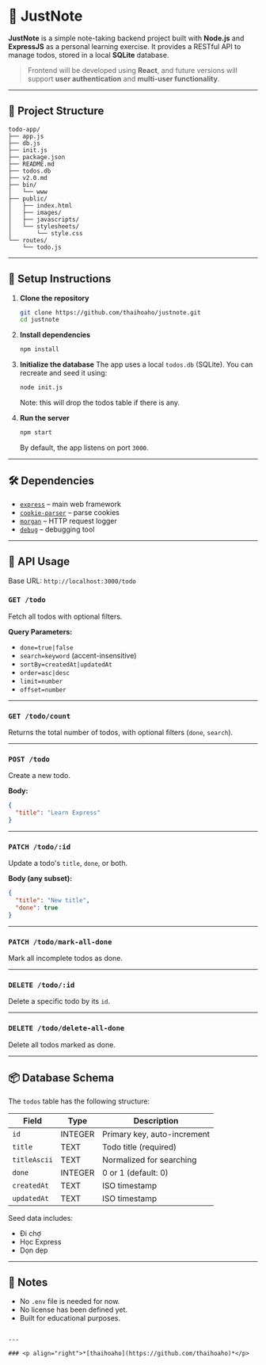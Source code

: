 
# 📝 JustNote

**JustNote** is a simple note-taking backend project built with **Node.js** and **ExpressJS** as a personal learning exercise. It provides a RESTful API to manage todos, stored in a local **SQLite** database.

> Frontend will be developed using **React**, and future versions will support **user authentication** and **multi-user functionality**.

---

## 📁 Project Structure

```
todo-app/
├── app.js
├── db.js
├── init.js
├── package.json
├── README.md
├── todos.db
├── v2.0.md
├── bin/
│   └── www
├── public/
│   ├── index.html
│   ├── images/
│   ├── javascripts/
│   └── stylesheets/
│       └── style.css
└── routes/
    └── todo.js

````

---

## 🚀 Setup Instructions

1. **Clone the repository**  
   ```bash
   git clone https://github.com/thaihoaho/justnote.git
   cd justnote
    ```

2. **Install dependencies**

   ```bash
   npm install
   ```

3. **Initialize the database**
   The app uses a local `todos.db` (SQLite). You can recreate and seed it using:

   ```bash
   node init.js
   ```
   Note: this will drop the todos table if there is any.

4. **Run the server**

   ```bash
   npm start
   ```

   By default, the app listens on port `3000`.

---

## 🛠 Dependencies

* [`express`](https://www.npmjs.com/package/express) – main web framework
* [`cookie-parser`](https://www.npmjs.com/package/cookie-parser) – parse cookies
* [`morgan`](https://www.npmjs.com/package/morgan) – HTTP request logger
* [`debug`](https://www.npmjs.com/package/debug) – debugging tool

---

## 🧪 API Usage

Base URL: `http://localhost:3000/todo`

### `GET /todo`

Fetch all todos with optional filters.

**Query Parameters:**

* `done=true|false`
* `search=keyword` (accent-insensitive)
* `sortBy=createdAt|updatedAt`
* `order=asc|desc`
* `limit=number`
* `offset=number`

---

### `GET /todo/count`

Returns the total number of todos, with optional filters (`done`, `search`).

---

### `POST /todo`

Create a new todo.

**Body:**

```json
{
  "title": "Learn Express"
}
```

---

### `PATCH /todo/:id`

Update a todo's `title`, `done`, or both.

**Body (any subset):**

```json
{
  "title": "New title",
  "done": true
}
```

---

### `PATCH /todo/mark-all-done`

Mark all incomplete todos as done.

---

### `DELETE /todo/:id`

Delete a specific todo by its `id`.

---

### `DELETE /todo/delete-all-done`

Delete all todos marked as done.

---

## 📦 Database Schema

The `todos` table has the following structure:

| Field        | Type    | Description                 |
| ------------ | ------- | --------------------------- |
| `id`         | INTEGER | Primary key, auto-increment |
| `title`      | TEXT    | Todo title (required)       |
| `titleAscii` | TEXT    | Normalized for searching    |
| `done`       | INTEGER | 0 or 1 (default: 0)         |
| `createdAt`  | TEXT    | ISO timestamp               |
| `updatedAt`  | TEXT    | ISO timestamp               |

Seed data includes:

* Đi chợ
* Học Express
* Dọn dẹp

---

## 📌 Notes

* No `.env` file is needed for now.
* No license has been defined yet.
* Built for educational purposes.

```

--- 

### <p align="right">*[thaihoaho](https://github.com/thaihoaho)*</p>